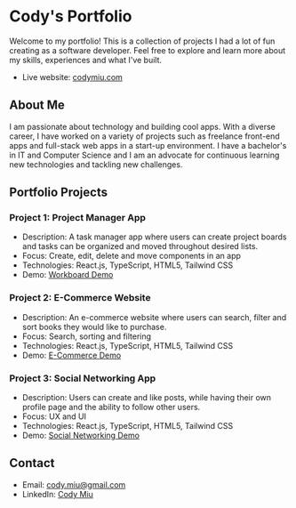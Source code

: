 # Cody's Portfolio

Welcome to my portfolio! This is a collection of projects I had a lot of fun creating as a software developer. Feel free to explore and learn more about my skills, experiences and what I've built.

-   Live website: [codymiu.com](https://www.codymiu.com/)

## About Me

I am passionate about technology and building cool apps. With a diverse career, I have worked on a variety of projects such as freelance front-end apps and full-stack web apps in a start-up environment. I have a bachelor's in IT and Computer Science and I am an advocate for continuous learning new technologies and tackling new challenges.

## Portfolio Projects

### Project 1: Project Manager App

-   Description: A task manager app where users can create project boards and tasks can be organized and moved throughout desired lists.
-   Focus: Create, edit, delete and move components in an app
-   Technologies: React.js, TypeScript, HTML5, Tailwind CSS
-   Demo: [Workboard Demo](https://www.codymiu.com/workboard)

### Project 2: E-Commerce Website

-   Description: An e-commerce website where users can search, filter and sort books they would like to purchase.
-   Focus: Search, sorting and filtering
-   Technologies: React.js, TypeScript, HTML5, Tailwind CSS
-   Demo: [E-Commerce Demo](https://www.codymiu.com/ecommerce)

### Project 3: Social Networking App

-   Description: Users can create and like posts, while having their own profile page and the ability to follow other users.
-   Focus: UX and UI
-   Technologies: React.js, TypeScript, HTML5, Tailwind CSS
-   Demo: [Social Networking Demo](https://www.codymiu.com/workboard)

## Contact

-   Email: cody.miu@gmail.com
-   LinkedIn: [Cody Miu](https://www.linkedin.com/in/cody-miu/)
